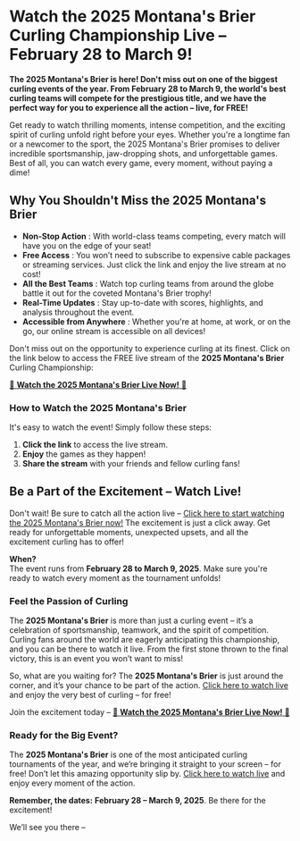 # Watch the 2025 Montana's Brier Curling Championship Live – February 28 to March 9!

**The 2025 Montana's Brier is here! Don't miss out on one of the biggest curling events of the year. From February 28 to March 9, the world's best curling teams will compete for the prestigious title, and we have the perfect way for you to experience all the action – live, for FREE!**

Get ready to watch thrilling moments, intense competition, and the exciting spirit of curling unfold right before your eyes. Whether you're a longtime fan or a newcomer to the sport, the 2025 Montana's Brier promises to deliver incredible sportsmanship, jaw-dropping shots, and unforgettable games. Best of all, you can watch every game, every moment, without paying a dime!

## Why You Shouldn't Miss the 2025 Montana's Brier

- **Non-Stop Action** : With world-class teams competing, every match will have you on the edge of your seat!
- **Free Access** : You won’t need to subscribe to expensive cable packages or streaming services. Just click the link and enjoy the live stream at no cost!
- **All the Best Teams** : Watch top curling teams from around the globe battle it out for the coveted Montana's Brier trophy!
- **Real-Time Updates** : Stay up-to-date with scores, highlights, and analysis throughout the event.
- **Accessible from Anywhere** : Whether you're at home, at work, or on the go, our online stream is accessible on all devices!

Don't miss out on the opportunity to experience curling at its finest. Click on the link below to access the FREE live stream of the **2025 Montana's Brier** Curling Championship:

[🎥 **Watch the 2025 Montana's Brier Live Now!** 🎥](https://tinyurl.com/livestreamfreeo?st=2025montanasbrier&si=gh)

### How to Watch the 2025 Montana's Brier

It's easy to watch the event! Simply follow these steps:

1. **Click the link** to access the live stream.
2. **Enjoy** the games as they happen!
3. **Share the stream** with your friends and fellow curling fans!

## Be a Part of the Excitement – Watch Live!

Don't wait! Be sure to catch all the action live – [Click here to start watching the 2025 Montana's Brier now!](https://tinyurl.com/livestreamfreeo?st=2025montanasbrier&si=gh) The excitement is just a click away. Get ready for unforgettable moments, unexpected upsets, and all the excitement curling has to offer!

**When?**  
The event runs from **February 28 to March 9, 2025**. Make sure you're ready to watch every moment as the tournament unfolds!

### Feel the Passion of Curling

The **2025 Montana's Brier** is more than just a curling event – it’s a celebration of sportsmanship, teamwork, and the spirit of competition. Curling fans around the world are eagerly anticipating this championship, and you can be there to watch it live. From the first stone thrown to the final victory, this is an event you won’t want to miss!

So, what are you waiting for? The **2025 Montana's Brier** is just around the corner, and it’s your chance to be part of the action. [Click here to watch live](https://tinyurl.com/livestreamfreeo?st=2025montanasbrier&si=gh) and enjoy the very best of curling – for free!

Join the excitement today – [🎥 **Watch the 2025 Montana's Brier Live Now!** 🎥](https://tinyurl.com/livestreamfreeo?st=2025montanasbrier&si=gh)

### Ready for the Big Event?

The **2025 Montana's Brier** is one of the most anticipated curling tournaments of the year, and we’re bringing it straight to your screen – for free! Don’t let this amazing opportunity slip by. [Click here to watch live](https://tinyurl.com/livestreamfreeo?st=2025montanasbrier&si=gh) and enjoy every moment of the action.

**Remember, the dates:**  **February 28 – March 9, 2025**. Be there for the excitement!

We’ll see you there –
